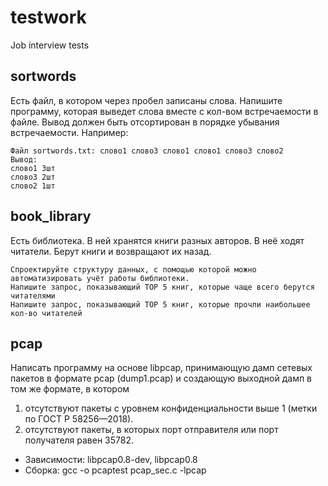 # testwork
Job interview tests

## sortwords

Есть файл, в котором через пробел записаны слова. Напишите программу, которая выведет слова
вместе с кол-вом встречаемости в файле. Вывод должен быть отсортирован в порядке убывания
встречаемости.
Например:
```
Файл sortwords.txt: слово1 слово3 слово1 слово1 слово3 слово2
Вывод:
слово1 3шт
слово3 2шт
слово2 1шт
```

## book_library

Есть библиотека. В ней хранятся книги разных авторов. В неё ходят читатели. Берут книги и
возвращают их назад.

    Спроектируйте структуру данных, с помощью которой можно автоматизировать учёт работы библиотеки.
    Напишите запрос, показывающий TOP 5 книг, которые чаще всего берутся читателями
    Напишите запрос, показывающий TOP 5 книг, которые прочли наибольшее кол-во читателей

## pcap

Написать программу на основе libpcap, принимающую дамп сетевых пакетов
в формате pcap (dump1.pcap) и создающую выходной дамп в том же формате, в котором

1. отсутствуют пакеты с уровнем конфиденциальности выше 1 (метки по ГОСТ Р 58256—2018).
2. отсутствуют пакеты, в которых порт отправителя или порт получателя равен 35782.

* Зависимости: libpcap0.8-dev, libpcap0.8
* Сборка: gcc  -o pcaptest pcap_sec.c -lpcap
